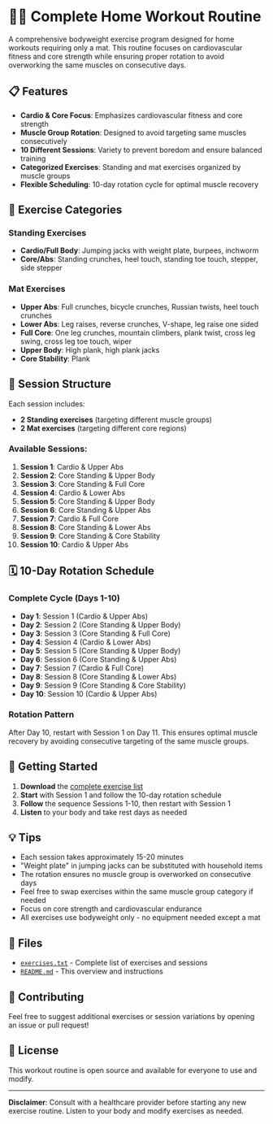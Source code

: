 # 🏋️‍♀️ Complete Home Workout Routine

A comprehensive bodyweight exercise program designed for home workouts requiring only a mat. This routine focuses on cardiovascular fitness and core strength while ensuring proper rotation to avoid overworking the same muscles on consecutive days.

## 📋 Features

- **Cardio & Core Focus**: Emphasizes cardiovascular fitness and core strength
- **Muscle Group Rotation**: Designed to avoid targeting same muscles consecutively
- **10 Different Sessions**: Variety to prevent boredom and ensure balanced training
- **Categorized Exercises**: Standing and mat exercises organized by muscle groups
- **Flexible Scheduling**: 10-day rotation cycle for optimal muscle recovery

## 🎯 Exercise Categories

### Standing Exercises
- **Cardio/Full Body**: Jumping jacks with weight plate, burpees, inchworm
- **Core/Abs**: Standing crunches, heel touch, standing toe touch, stepper, side stepper

### Mat Exercises
- **Upper Abs**: Full crunches, bicycle crunches, Russian twists, heel touch crunches
- **Lower Abs**: Leg raises, reverse crunches, V-shape, leg raise one sided
- **Full Core**: One leg crunches, mountain climbers, plank twist, cross leg swing, cross leg toe touch, wiper
- **Upper Body**: High plank, high plank jacks
- **Core Stability**: Plank

## 📅 Session Structure

Each session includes:
- **2 Standing exercises** (targeting different muscle groups)
- **2 Mat exercises** (targeting different core regions)

### Available Sessions:
1. **Session 1**: Cardio & Upper Abs
2. **Session 2**: Core Standing & Upper Body
3. **Session 3**: Core Standing & Full Core
4. **Session 4**: Cardio & Lower Abs
5. **Session 5**: Core Standing & Upper Body
6. **Session 6**: Core Standing & Upper Abs
7. **Session 7**: Cardio & Full Core
8. **Session 8**: Core Standing & Lower Abs
9. **Session 9**: Core Standing & Core Stability
10. **Session 10**: Cardio & Upper Abs

## 🗓️ 10-Day Rotation Schedule

### Complete Cycle (Days 1-10)
- **Day 1**: Session 1 (Cardio & Upper Abs)
- **Day 2**: Session 2 (Core Standing & Upper Body)
- **Day 3**: Session 3 (Core Standing & Full Core)
- **Day 4**: Session 4 (Cardio & Lower Abs)
- **Day 5**: Session 5 (Core Standing & Upper Body)
- **Day 6**: Session 6 (Core Standing & Upper Abs)
- **Day 7**: Session 7 (Cardio & Full Core)
- **Day 8**: Session 8 (Core Standing & Lower Abs)
- **Day 9**: Session 9 (Core Standing & Core Stability)
- **Day 10**: Session 10 (Cardio & Upper Abs)

### Rotation Pattern
After Day 10, restart with Session 1 on Day 11. This ensures optimal muscle recovery by avoiding consecutive targeting of the same muscle groups.

## 🚀 Getting Started

1. **Download** the [complete exercise list](exercises.txt)
2. **Start** with Session 1 and follow the 10-day rotation schedule
3. **Follow** the sequence Sessions 1-10, then restart with Session 1
4. **Listen** to your body and take rest days as needed

## 💡 Tips

- Each session takes approximately 15-20 minutes
- "Weight plate" in jumping jacks can be substituted with household items
- The rotation ensures no muscle group is overworked on consecutive days
- Feel free to swap exercises within the same muscle group category if needed
- Focus on core strength and cardiovascular endurance
- All exercises use bodyweight only - no equipment needed except a mat

## 📄 Files

- [`exercises.txt`](exercises.txt) - Complete list of exercises and sessions
- [`README.md`](README.md) - This overview and instructions

## 🤝 Contributing

Feel free to suggest additional exercises or session variations by opening an issue or pull request!

## 📄 License

This workout routine is open source and available for everyone to use and modify.

---

**Disclaimer**: Consult with a healthcare provider before starting any new exercise routine. Listen to your body and modify exercises as needed.
